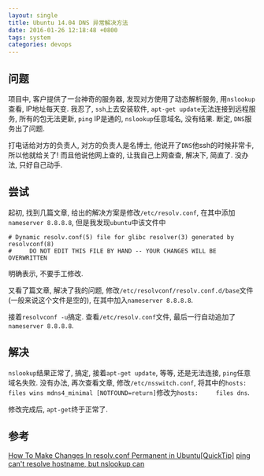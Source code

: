 ```yaml
---
layout: single
title: Ubuntu 14.04 DNS 异常解决方法
date: 2016-01-26 12:18:48 +0800
tags: system
categories: devops
---
```


## 问题

项目中, 客户提供了一台神奇的服务器, 发现对方使用了动态解析服务, 用`nslookup`查看, IP地址每天变. 我忍了, `ssh`上去安装软件, `apt-get update`无法连接到远程服务, 所有的包无法更新, `ping` IP是通的, `nslookup`任意域名, 没有结果. 断定, `DNS`服务出了问题.

<!--more-->

打电话给对方的负责人, 对方的负责人是名博士, 他说开了`DNS`他ssh的时候非常卡, 所以他就给关了! 而且他说他网上查的, 让我自己上网查查, 解决下, 简直了. 没办法, 只好自己动手.

## 尝试

起初, 找到几篇文章, 给出的解决方案是修改`/etc/resolv.conf`, 在其中添加`nameserver 8.8.8.8`, 但是我发现`ubuntu`中该文件中
```
# Dynamic resolv.conf(5) file for glibc resolver(3) generated by resolvconf(8)
#     DO NOT EDIT THIS FILE BY HAND -- YOUR CHANGES WILL BE OVERWRITTEN
```
明确表示, 不要手工修改.

又看了篇文章, 解决了我的问题, 修改`/etc/resolvconf/resolv.conf.d/base`文件(一般来说这个文件是空的), 在其中加入`nameserver 8.8.8.8`.

接着`resolvconf -u`搞定. 查看`/etc/resolv.conf`文件, 最后一行自动追加了`nameserver 8.8.8.8`.

## 解决

`nslookup`结果正常了, 搞定, 接着`apt-get update`, 等等, 还是无法连接, `ping`任意域名失败. 没有办法, 再次查看文章, 修改`/etc/nsswitch.conf`, 将其中的`hosts:          files wins mdns4_minimal [NOTFOUND=return]`修改为`hosts:		files dns`.

修改完成后, `apt-get`终于正常了.

## 参考

[How To Make Changes In resolv.conf Permanent in Ubuntu[QuickTip]](http://itsfoss.com/resolvconf-permanent-ubuntu/)
[ping can't resolve hostname, but nslookup can](http://superuser.com/questions/704785/ping-cant-resolve-hostname-but-nslookup-can)
